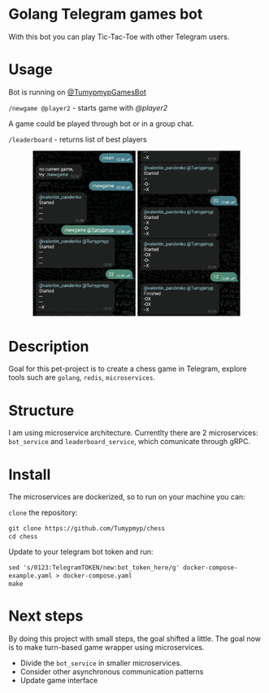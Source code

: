 
# Golang Telegram games bot

With this bot you can play Tic-Tac-Toe with other Telegram users.


# Usage
Bot is running on [@TumypmypGamesBot][bot]

`/newgame @player2` - starts game with *@player2*

A game could be played through bot or in a group chat.

`/leaderboard` - returns list of best players

<p align="middle">
  <img src=files/usage1.jpg width="40%" />
  <img src=files/usage2.jpg width="40%" /> 
</p>

# Description

Goal for this pet-project is to create a chess game in Telegram, explore tools such are `golang`, `redis`, `microservices`.

# Structure

I am using microservice architecture. Currentlty there are 2 microservices: `bot_service` and `leaderboard_service`, which comunicate through gRPC.

# Install

The microservices are dockerized, so to run on your machine you can:

`clone` the repository:
```
git clone https://github.com/Tumypmyp/chess
cd chess
```
Update to your telegram bot token and run:
<!-- sed 's/word1/word2/g' input.file > output.file -->
<!-- docker build -t dependencies -f ./dependencies.Dockerfile . -->
```
sed 's/0123:TelegramTOKEN/new:bot_token_here/g' docker-compose-example.yaml > docker-compose.yaml
make
```

# Next steps

By doing this project with small steps, the goal shifted a little. The goal now is to make turn-based game wrapper using microservices.

* Divide the `bot_service` in smaller microservices.
* Consider other asynchronous communication patterns
* Update game interface


[bot]: https://t.me/TumypmypGamesBot
